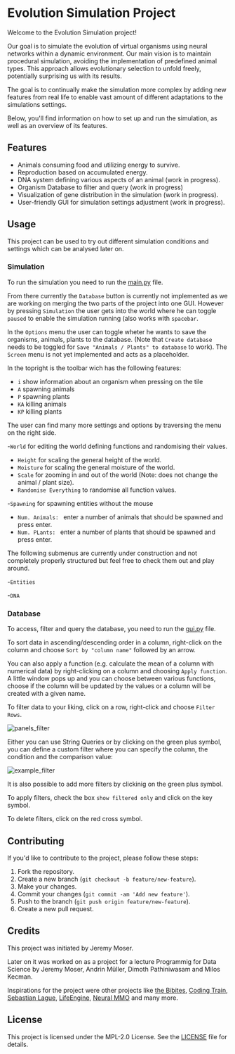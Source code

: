 # Evolution Simulation Project

Welcome to the Evolution Simulation project!

Our goal is to simulate the evolution of virtual organisms using neural networks within a dynamic environment. Our main vision is to maintain procedural simulation, avoiding the implementation of predefined animal types. This approach allows evolutionary selection to unfold freely, potentially surprising us with its results.

The goal is to continually make the simulation more complex by adding new features from real life to enable vast amount of different adaptations to the simulations settings.

Below, you'll find information on how to set up and run the simulation, as well as an overview of its features.

## Features

- Animals consuming food and utilizing energy to survive.
- Reproduction based on accumulated energy.
- DNA system defining various aspects of an animal (work in progress).
- Organism Database to filter and query (work in progress)
- Visualization of gene distribution in the simulation (work in progress).
- User-friendly GUI for simulation settings adjustment (work in progress).

## Usage

This project can be used to try out different simulation conditions and settings which can be analysed later on. 

### Simulation

To run the simulation you need to run the [main.py](code/simulation/main.py) file.

From there currently the `Database` button is currently not implemented as we are working on merging the two parts of the project into one GUI. However by pressing `Simulation` the user gets into the world where he can toggle `paused` to enable the simulation running (also works with `spacebar`.

In the `Options` menu the user can toggle wheter he wants to save the organisms, animals, plants to the database. (Note that `Create database` needs to be toggled for `Save "Animals / Plants" to database` to work). The `Screen` menu is not yet implemented and acts as a placeholder.

In the topright is the toolbar wich has the following features:
- `i` show information about an organism when pressing on the tile
- `A` spawning animals
- `P` spawning plants
- `KA` killing animals
- `KP` killing plants

The user can find many more settings and options by traversing the menu on the right side.

-`World` for editing the world defining functions and randomising their values.
  - `Height` for scaling the general height of the world.
  - `Moisture` for scaling the general moisture of the world.
  - `Scale` for zooming in and out of the world (Note: does not change the animal / plant size).
  - `Randomise Everything` to randomise all function values.

-`Spawning` for spawning entities without the mouse
  - `Num. Animals: ` enter a number of animals that should be spawned and press enter.
  - `Num. PLants: ` enter a number of plants that should be spawned and press enter.

The following submenus are currently under construction and not completely properly structured but feel free to check them out and play around.


-`Entities`

-`DNA`

### Database
To access, filter and query the database, you need to run the [gui.py](code/database/gui.py) file.

To sort data in ascending/descending order in a column, right-click on the column and choose `Sort by "column name"` followed by an arrow.

You can also apply a function (e.g. calculate the mean of a column with numerical data) by right-clicking on a column and choosing `Apply function`.
A little window pops up and you can choose between various functions, choose if the column will be updated by the values or a column will be created with a given name.

To filter data to your liking, click on a row, right-click and choose `Filter Rows`.

![panels_filter](assets/images/Screenshot_Panels_filter.png)

Either you can use String Queries or by clicking on the green plus symbol, you can define a custom filter where you can specify the column, the condition and the comparison value:

![example_filter](assets/images/Screenshot_Example_filter.png)

It is also possible to add more filters by clickinig on the green plus symbol.

To apply filters, check the box `show filtered only` and click on the key symbol.

To delete filters, click on the red cross symbol.

## Contributing

If you'd like to contribute to the project, please follow these steps:

1. Fork the repository.
2. Create a new branch (`git checkout -b feature/new-feature`).
3. Make your changes.
4. Commit your changes (`git commit -am 'Add new feature'`).
5. Push to the branch (`git push origin feature/new-feature`).
6. Create a new pull request.

## Credits

This project was initiated by Jeremy Moser.

Later on it was worked on as a project for a lecture Programmig for Data Science by Jeremy Moser, Andrin Müller, Dimoth Pathiniwasam and Milos Kecman.

Inspirations for the project were other projects like [the Bibites](https://www.youtube.com/@TheBibitesDigitalLife), [Coding Train](https://github.com/CodingTrain), [Sebastian Lague](https://github.com/SebLague), [LifeEngine](https://github.com/MaxRobinsonTheGreat/LifeEngine), [Neural MMO](https://github.com/openai/neural-mmo?tab=readme-ov-file) and many more.

## License

This project is licensed under the MPL-2.0 License. See the [LICENSE](LICENSE) file for details.
